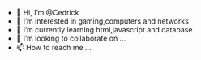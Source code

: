 - 👋 Hi, I’m @Cedrick
- 👀 I’m interested in gaming,computers and networks
- 🌱 I’m currently learning html,javascript and database
- 💞️ I’m looking to collaborate on ...
- 📫 How to reach me ...

<!---
Cedrick250/Cedrick250 is a ✨ special ✨ repository because its `README.md` (this file) appears on your GitHub profile.
You can click the Preview link to take a look at your changes.
--->
